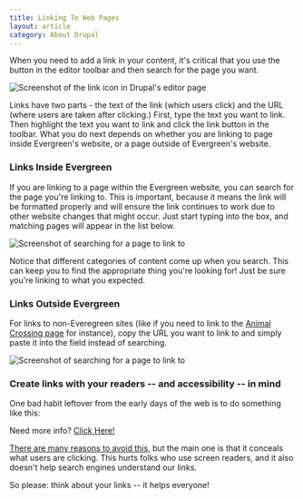 ```yaml
---
title: Linking To Web Pages
layout: article
category: About Drupal
---
```


When you need to add a link in your content, it's critical that you use the button in the editor toolbar and then search for the page you want. 

![Screenshot of the link icon in Drupal's editor page](linking--link-icon.png)

Links have two parts - the text of the link (which users click) and the URL (where users are taken after clicking.) First, type  the text you want to link. Then highlight the text you want to link and click the link button in the toolbar. What you do next depends on whether you are linking to page inside Evergreen's website, or a page outside of Evergreen's website.

### Links Inside Evergreen

If you are linking to a page within the Evergreen website, you can search for the page you're linking to. This is important, because it means the link will be formatted properly and will ensure the link continues to work due to other website changes that might occur. Just start typing into the box, and matching pages will appear in the list below.

![Screenshot of searching for a page to link to](linking--search.png)

Notice that different categories of content come up when you search. This can keep you to find the appropriate thing you're looking for! Just be sure you're linking to what you expected.

### Links Outside Evergreen

For links to non-Everegreen sites (like if you need to link to the [Animal Crossing page](https://www.animal-crossing.com/new-horizons/) for instance), copy the URL you want to link to and simply paste it into the field instead of searching.

![Screenshot of searching for a page to link to](linking--paste.png)

### Create links with your readers -- and accessibility -- in mind

One bad habit leftover from the early days of the web is to do something like this:

Need more info? [Click Here!](https://www.lullabot.com)

[There are many reasons to avoid this](https://www.smashingmagazine.com/2012/06/links-should-never-say-click-here/), but the main one is that it conceals what users are clicking. This hurts folks who use screen readers, and it also doesn't help search engines understand our links.

So please: think about your links -- it helps everyone! 
